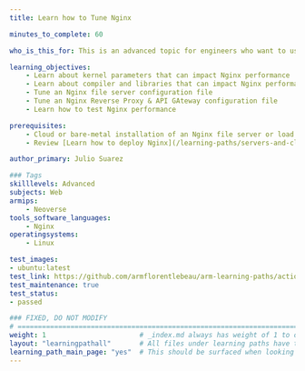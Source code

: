 ```yaml
---
title: Learn how to Tune Nginx

minutes_to_complete: 60

who_is_this_for: This is an advanced topic for engineers who want to use Nginx on Arm.

learning_objectives:
    - Learn about kernel parameters that can impact Nginx performance
    - Learn about compiler and libraries that can impact Nginx performance
    - Tune an Nginx file server configuration file
    - Tune an Nginx Reverse Proxy & API GAteway configuration file
    - Learn how to test Nginx performance

prerequisites:
    - Cloud or bare-metal installation of an Nginx file server or load balancer
    - Review [Learn how to deploy Nginx](/learning-paths/servers-and-cloud-computing/nginx/) if you do not already have an Nginx setup

author_primary: Julio Suarez

### Tags
skilllevels: Advanced
subjects: Web
armips:
    - Neoverse
tools_software_languages:
    - Nginx    
operatingsystems:
    - Linux

test_images:
- ubuntu:latest
test_link: https://github.com/armflorentlebeau/arm-learning-paths/actions/runs/4312122327
test_maintenance: true
test_status:
- passed

### FIXED, DO NOT MODIFY
# ================================================================================
weight: 1                       # _index.md always has weight of 1 to order correctly
layout: "learningpathall"       # All files under learning paths have this same wrapper
learning_path_main_page: "yes"  # This should be surfaced when looking for related content. Only set for _index.md of learning path content.
---
```

